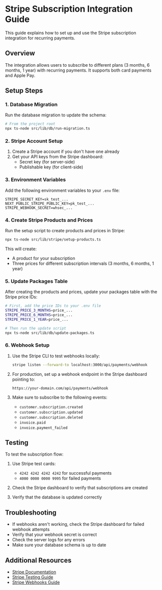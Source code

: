 # Stripe Subscription Integration Guide

This guide explains how to set up and use the Stripe subscription integration for recurring payments.

## Overview

The integration allows users to subscribe to different plans (3 months, 6 months, 1 year) with recurring payments. It supports both card payments and Apple Pay.

## Setup Steps

### 1. Database Migration

Run the database migration to update the schema:

```bash
# From the project root
npx ts-node src/lib/db/run-migration.ts
```

### 2. Stripe Account Setup

1. Create a Stripe account if you don't have one already
2. Get your API keys from the Stripe dashboard:
   - Secret key (for server-side)
   - Publishable key (for client-side)

### 3. Environment Variables

Add the following environment variables to your `.env` file:

```
STRIPE_SECRET_KEY=sk_test_...
NEXT_PUBLIC_STRIPE_PUBLIC_KEY=pk_test_...
STRIPE_WEBHOOK_SECRET=whsec_...
```

### 4. Create Stripe Products and Prices

Run the setup script to create products and prices in Stripe:

```bash
npx ts-node src/lib/stripe/setup-products.ts
```

This will create:

- A product for your subscription
- Three prices for different subscription intervals (3 months, 6 months, 1 year)

### 5. Update Packages Table

After creating the products and prices, update your packages table with the Stripe price IDs:

```bash
# First, add the price IDs to your .env file
STRIPE_PRICE_3_MONTHS=price_...
STRIPE_PRICE_6_MONTHS=price_...
STRIPE_PRICE_1_YEAR=price_...

# Then run the update script
npx ts-node src/lib/db/update-packages.ts
```

### 6. Webhook Setup

1. Use the Stripe CLI to test webhooks locally:

   ```bash
   stripe listen --forward-to localhost:3000/api/payments/webhook
   ```

2. For production, set up a webhook endpoint in the Stripe dashboard pointing to:

   ```
   https://your-domain.com/api/payments/webhook
   ```

3. Make sure to subscribe to the following events:
   - `customer.subscription.created`
   - `customer.subscription.updated`
   - `customer.subscription.deleted`
   - `invoice.paid`
   - `invoice.payment_failed`

## Testing

To test the subscription flow:

1. Use Stripe test cards:

   - `4242 4242 4242 4242` for successful payments
   - `4000 0000 0000 9995` for failed payments

2. Check the Stripe dashboard to verify that subscriptions are created

3. Verify that the database is updated correctly

## Troubleshooting

- If webhooks aren't working, check the Stripe dashboard for failed webhook attempts
- Verify that your webhook secret is correct
- Check the server logs for any errors
- Make sure your database schema is up to date

## Additional Resources

- [Stripe Documentation](https://stripe.com/docs)
- [Stripe Testing Guide](https://stripe.com/docs/testing)
- [Stripe Webhooks Guide](https://stripe.com/docs/webhooks)
